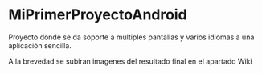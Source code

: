 # MiPrimerProyectoAndroid
Proyecto donde se da soporte a multiples pantallas y varios idiomas a una aplicación sencilla.

A la brevedad se subiran imagenes del resultado final en el apartado Wiki
